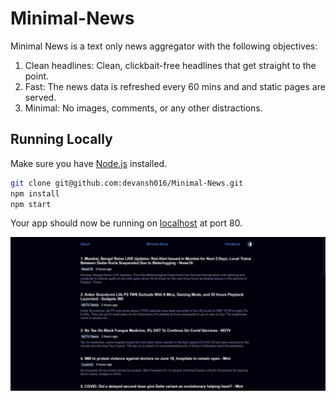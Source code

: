 # Minimal-News

Minimal News is a text only news aggregator with the following objectives:
1. Clean headlines: Clean, clickbait-free headlines that get straight to the point.
2. Fast: The news data is refreshed every 60 mins and and static pages are served.
3. Minimal: No images, comments, or any other distractions.

## Running Locally

Make sure you have [Node.js](http://nodejs.org/) installed.

```sh
git clone git@github.com:devansh016/Minimal-News.git
npm install
npm start
```

Your app should now be running on [localhost](http://localhost/) at port 80.

![Minimal News Home](/res/images/home_dark.JPG "Minimal News Homepage")
